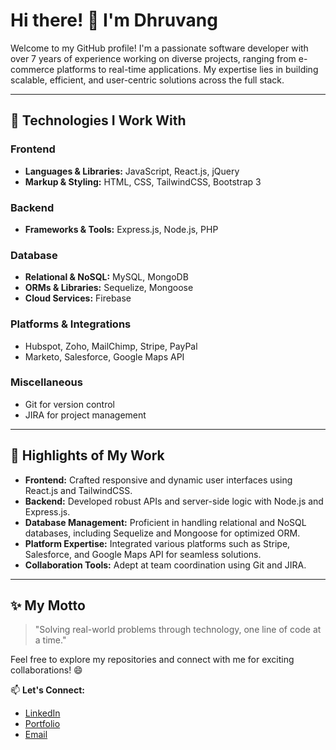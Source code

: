 # Hi there! 👋 I'm Dhruvang

Welcome to my GitHub profile! I'm a passionate software developer with over 7 years of experience working on diverse projects, ranging from e-commerce platforms to real-time applications. My expertise lies in building scalable, efficient, and user-centric solutions across the full stack.  

---

## 🚀 Technologies I Work With

### Frontend
- **Languages & Libraries:** JavaScript, React.js, jQuery  
- **Markup & Styling:** HTML, CSS, TailwindCSS, Bootstrap 3  

### Backend
- **Frameworks & Tools:** Express.js, Node.js, PHP  

### Database
- **Relational & NoSQL:** MySQL, MongoDB  
- **ORMs & Libraries:** Sequelize, Mongoose  
- **Cloud Services:** Firebase  

### Platforms & Integrations
- Hubspot, Zoho, MailChimp, Stripe, PayPal  
- Marketo, Salesforce, Google Maps API  

### Miscellaneous
- Git for version control  
- JIRA for project management  

---

## 🌟 Highlights of My Work
- **Frontend:** Crafted responsive and dynamic user interfaces using React.js and TailwindCSS.  
- **Backend:** Developed robust APIs and server-side logic with Node.js and Express.js.  
- **Database Management:** Proficient in handling relational and NoSQL databases, including Sequelize and Mongoose for optimized ORM.  
- **Platform Expertise:** Integrated various platforms such as Stripe, Salesforce, and Google Maps API for seamless solutions.  
- **Collaboration Tools:** Adept at team coordination using Git and JIRA.  

---

## ✨ My Motto
> "Solving real-world problems through technology, one line of code at a time."

Feel free to explore my repositories and connect with me for exciting collaborations! 😄  

📫 **Let's Connect:**  
- [LinkedIn](https://www.linkedin.com/in/dhruvangg)  
- [Portfolio](https://dhruvangg.github.io) 
- [Email](mailto:your-email@example.com)
